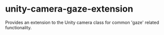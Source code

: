 # unity-camera-gaze-extension
Provides an extension to the Unity camera class for common 'gaze' related functionality.
